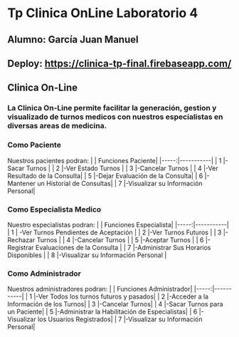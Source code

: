 # Tp Clinica OnLine Laboratorio 4

## Alumno: García Juan Manuel

## Deploy: https://clinica-tp-final.firebaseapp.com/

## Clinica On-Line
### La Clinica On-Line permite facilitar la generación, gestion y visualizado de turnos medicos con nuestros especialistas en diversas areas de medicina.

### Como Paciente
Nuestros pacientes podran: 
|  | Funciones Paciente|
|-----:|-----------|
| 1 |-Sacar Turnos |
| 2 |-Ver Estado Turnos |
| 3 |-Cancelar Turnos |
| 4 |-Ver Resultado de la Consulta|
| 5 |-Dejar Evaluación de la Consulta|
| 6 |-Mantener un Historial de Consultas|
| 7 |-Visualizar su Información Personal|

### Como Especialista Medico
Nuestro especialistas podran:
|  | Funciones Especialista|
|-----:|-----------|
| 1 | -Ver Turnos Pendientes de Aceptación |
| 2 |-Ver Turnos Futuros |
| 3 |-Rechazar Turnos |
| 4 |-Cancelar Turnos |
| 5 |-Aceptar Turnos |
| 6 |-Registrar Evaluaciones de la Consulta |
| 7 |-Administrar Sus Horarios Disponibles |
| 8 |-Visualizar su Información Personal |

### Como Administrador
Nuestros administradores podran:
|  | Funciones Administrador|
|-----:|-----------|
| 1 |-Ver Todos los turnos futuros y pasados|
| 2 |-Acceder a la Información de los Turnos|
| 3 |-Cancelar Turnos|
| 4 |-Sacar Turnos para un Paciente|
| 5 |-Administrar la Habilitación de Especialistas|
| 6 |-Visualizar los Usuarios Registrados|
| 7 |-Visualizar su Información Personal|